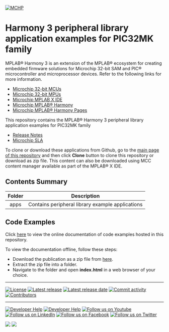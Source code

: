 [![MCHP](https://raw.githubusercontent.com/wiki/Microchip-MPLAB-Harmony/Microchip-MPLAB-Harmony.github.io/images/microchip_logo.png)](https://www.microchip.com)

# Harmony 3 peripheral library application examples for PIC32MK family

MPLAB® Harmony 3 is an extension of the MPLAB® ecosystem for creating embedded firmware solutions for Microchip 32-bit SAM and PIC® microcontroller and microprocessor devices.  Refer to the following links for more information.

- [Microchip 32-bit MCUs](https://www.microchip.com/design-centers/32-bit)
- [Microchip 32-bit MPUs](https://www.microchip.com/design-centers/32-bit-mpus)
- [Microchip MPLAB X IDE](https://www.microchip.com/mplab/mplab-x-ide)
- [Microchip MPLAB® Harmony](https://www.microchip.com/mplab/mplab-harmony)
- [Microchip MPLAB® Harmony Pages](https://microchip-mplab-harmony.github.io/)

This repository contains the MPLAB® Harmony 3 peripheral library application examples for PIC32MK family

- [Release Notes](release_notes.md)
- [Microchip SLA](Microchip_SLA001.md)

To clone or download these applications from Github, go to the [main page of this repository](https://github.com/Microchip-MPLAB-Harmony/csp_apps_pic32mk) and then click **Clone** button to clone this repository or download as zip file.
This content can also be downloaded using MCC content manager available as part of the MPLAB® X IDE.

## Contents Summary

| Folder     | Description                             |
|:----------:|:---------------------------------------:|
| apps       | Contains peripheral library example applications |

## Code Examples

Click [here](https://onlinedocs.microchip.com/v2/keyword-lookup?keyword=CSP_APPS_PIC32MK_INTRODUCTION&redirect=true) to view the online documentation of code examples hosted in this repository.

To view the documentation offline, follow these steps:
 - Download the publication as a zip file from [here](https://onlinedocs.microchip.com/download/GUID-AF98A7B2-3FD0-4E7F-8267-73603D3943AD?type=webhelp).
 - Extract the zip file into a folder.
 - Navigate to the folder and open **index.html** in a web browser of your choice.

____

[![License](https://img.shields.io/badge/license-Harmony%20license-orange.svg)](https://github.com/Microchip-MPLAB-Harmony/csp_apps_pic32mk/blob/master/Microchip_SLA001.md)
[![Latest release](https://img.shields.io/github/release/Microchip-MPLAB-Harmony/csp_apps_pic32mk.svg)](https://github.com/Microchip-MPLAB-Harmony/csp_apps_pic32mk/releases/latest)
[![Latest release date](https://img.shields.io/github/release-date/Microchip-MPLAB-Harmony/csp_apps_pic32mk.svg)](https://github.com/Microchip-MPLAB-Harmony/csp_apps_pic32mk/releases/latest)
[![Commit activity](https://img.shields.io/github/commit-activity/y/Microchip-MPLAB-Harmony/csp_apps_pic32mk.svg)](https://github.com/Microchip-MPLAB-Harmony/csp_apps_pic32mk/graphs/commit-activity)
[![Contributors](https://img.shields.io/github/contributors-anon/Microchip-MPLAB-Harmony/csp_apps_pic32mk.svg)]()

____

[![Developer Help](https://img.shields.io/badge/Youtube-Developer%20Help-red.svg)](https://www.youtube.com/MicrochipDeveloperHelp)
[![Developer Help](https://img.shields.io/badge/XWiki-Developer%20Help-torquiose.svg)](https://developerhelp.microchip.com/xwiki/bin/view/software-tools/harmony/)
[![Follow us on Youtube](https://img.shields.io/badge/Youtube-Follow%20us%20on%20Youtube-red.svg)](https://www.youtube.com/user/MicrochipTechnology)
[![Follow us on LinkedIn](https://img.shields.io/badge/LinkedIn-Follow%20us%20on%20LinkedIn-blue.svg)](https://www.linkedin.com/company/microchip-technology)
[![Follow us on Facebook](https://img.shields.io/badge/Facebook-Follow%20us%20on%20Facebook-blue.svg)](https://www.facebook.com/microchiptechnology/)
[![Follow us on Twitter](https://img.shields.io/twitter/follow/MicrochipTech.svg?style=social)](https://twitter.com/MicrochipTech)

[![](https://img.shields.io/github/stars/Microchip-MPLAB-Harmony/csp_apps_pic32mk.svg?style=social)]()
[![](https://img.shields.io/github/watchers/Microchip-MPLAB-Harmony/csp_apps_pic32mk.svg?style=social)]()